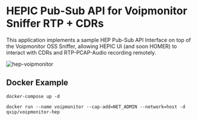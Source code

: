 # HEPIC Pub-Sub API for Voipmonitor Sniffer RTP + CDRs

This application implements a sample HEP Pub-Sub API Interface on top of the Voipmonitor OSS Sniffer, allowing HEPIC UI (and soon HOMER) to interact with CDRs and RTP-PCAP-Audio recording remotely.

![hep-voipmonitor](https://user-images.githubusercontent.com/1423657/56446644-1c759e00-6304-11e9-95ec-58e0e816f35d.png)

## Docker Example
```
docker-compose up -d
```
```
docker run --name voipmonitor --cap-add=NET_ADMIN --network=host -d qxip/voipmonitor-hep
```

